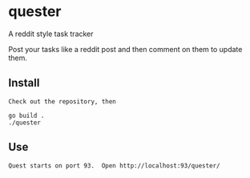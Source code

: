 # quester
A reddit style task tracker

Post your tasks like a reddit post and then comment on them to update them.

## Install

    Check out the repository, then

    go build .
    ./quester

## Use

    Quest starts on port 93.  Open http://localhost:93/quester/


